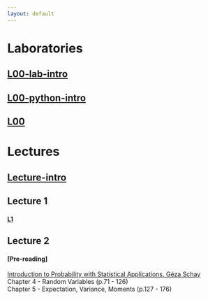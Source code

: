 ```yaml
---
layout: default
---
```



# Laboratories
## [L00-lab-intro](/static/l00-lab-intro.pdf)
## [L00-python-intro](/static/l00-python-intro.pdf)
## [L00](https://github.com/puma-wust/base-l00-2020)

# Lectures
## [Lecture-intro](/static/PUMA2020_lecture_0.pdf)
## Lecture 1 
#### [L1](/static/PUMA2020_lecture_1.pdf)
## Lecture 2
#### [Pre-reading]
[Introduction to Probability with Statistical Applications, Géza Schay](https://link.springer.com/book/10.1007%2F978-0-8176-4591-5)  
Chapter 4 - Random Variables (p.71 - 126)  
Chapter 5 - Expectation, Variance, Moments (p.127 - 176) 

